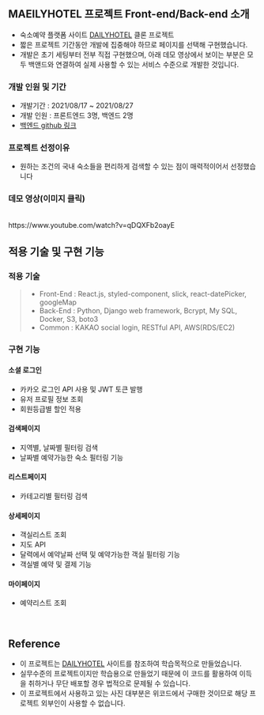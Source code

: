 ## MAEILYHOTEL 프로젝트 Front-end/Back-end 소개

- 숙소예약 플랫폼 사이트 [DAILYHOTEL](https://www.dailyhotel.com/) 클론 프로젝트
- 짧은 프로젝트 기간동안 개발에 집중해야 하므로 페이지를 선택해 구현했습니다.
- 개발은 초기 세팅부터 전부 직접 구현했으며, 아래 데모 영상에서 보이는 부분은 모두 백앤드와 연결하여 실제 사용할 수 있는 서비스 수준으로 개발한 것입니다.

### 개발 인원 및 기간

- 개발기간 : 2021/08/17 ~ 2021/08/27
- 개발 인원 : 프론트엔드 3명, 백엔드 2명
- [백엔드 github 링크](https://github.com/wecode-bootcamp-korea/23-2nd-MAEILYHOTEL-backend)

### 프로젝트 선정이유

- 원하는 조건의 국내 숙소들을 편리하게 검색할 수 있는 점이 매력적이어서 선정했습니다

### 데모 영상(이미지 클릭)



<br>
https://www.youtube.com/watch?v=qDQXFb2oayE

## 적용 기술 및 구현 기능

### 적용 기술


> - Front-End : React.js, styled-component, slick, react-datePicker, googleMap
> - Back-End : Python, Django web framework, Bcrypt, My SQL, Docker, S3, boto3
> - Common : KAKAO social login, RESTful API, AWS(RDS/EC2)

### 구현 기능
#### 소셜 로그인
- 카카오 로그인 API 사용 및 JWT 토큰 발행
- 유저 프로필 정보 조회
- 회원등급별 할인 적용

#### 검색페이지
- 지역별, 날짜별 필터링 검색
- 날짜별 예약가능한 숙소 필터링 기능

#### 리스트페이지
- 카테고리별 필터링 검색

#### 상세페이지
- 객실리스트 조회
- 지도 API 
- 달력에서 예약날짜 선택 및 예약가능한 객실 필터링 기능
- 객실별 예약 및 결제 기능

#### 마이페이지
- 예약리스트 조회
<br>

## Reference

- 이 프로젝트는 [DAILYHOTEL](https://www.dailyhotel.com/) 사이트를 참조하여 학습목적으로 만들었습니다.
- 실무수준의 프로젝트이지만 학습용으로 만들었기 때문에 이 코드를 활용하여 이득을 취하거나 무단 배포할 경우 법적으로 문제될 수 있습니다.
- 이 프로젝트에서 사용하고 있는 사진 대부분은 위코드에서 구매한 것이므로 해당 프로젝트 외부인이 사용할 수 없습니다.

